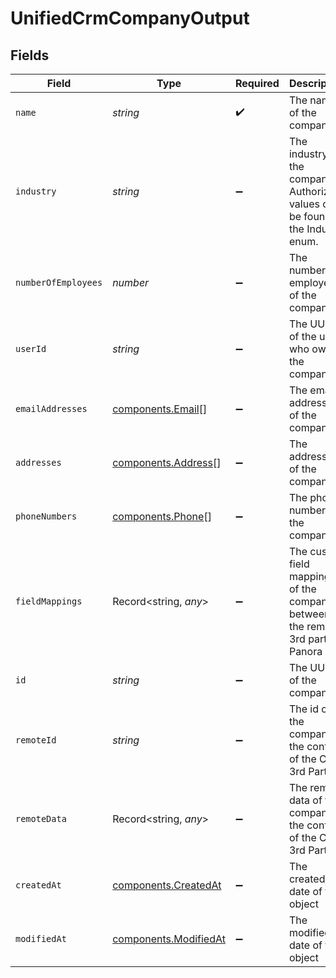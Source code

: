 # UnifiedCrmCompanyOutput


## Fields

| Field                                                                             | Type                                                                              | Required                                                                          | Description                                                                       |
| --------------------------------------------------------------------------------- | --------------------------------------------------------------------------------- | --------------------------------------------------------------------------------- | --------------------------------------------------------------------------------- |
| `name`                                                                            | *string*                                                                          | :heavy_check_mark:                                                                | The name of the company                                                           |
| `industry`                                                                        | *string*                                                                          | :heavy_minus_sign:                                                                | The industry of the company. Authorized values can be found in the Industry enum. |
| `numberOfEmployees`                                                               | *number*                                                                          | :heavy_minus_sign:                                                                | The number of employees of the company                                            |
| `userId`                                                                          | *string*                                                                          | :heavy_minus_sign:                                                                | The UUID of the user who owns the company                                         |
| `emailAddresses`                                                                  | [components.Email](../../models/components/email.md)[]                            | :heavy_minus_sign:                                                                | The email addresses of the company                                                |
| `addresses`                                                                       | [components.Address](../../models/components/address.md)[]                        | :heavy_minus_sign:                                                                | The addresses of the company                                                      |
| `phoneNumbers`                                                                    | [components.Phone](../../models/components/phone.md)[]                            | :heavy_minus_sign:                                                                | The phone numbers of the company                                                  |
| `fieldMappings`                                                                   | Record<string, *any*>                                                             | :heavy_minus_sign:                                                                | The custom field mappings of the company between the remote 3rd party & Panora    |
| `id`                                                                              | *string*                                                                          | :heavy_minus_sign:                                                                | The UUID of the company                                                           |
| `remoteId`                                                                        | *string*                                                                          | :heavy_minus_sign:                                                                | The id of the company in the context of the Crm 3rd Party                         |
| `remoteData`                                                                      | Record<string, *any*>                                                             | :heavy_minus_sign:                                                                | The remote data of the company in the context of the Crm 3rd Party                |
| `createdAt`                                                                       | [components.CreatedAt](../../models/components/createdat.md)                      | :heavy_minus_sign:                                                                | The created date of the object                                                    |
| `modifiedAt`                                                                      | [components.ModifiedAt](../../models/components/modifiedat.md)                    | :heavy_minus_sign:                                                                | The modified date of the object                                                   |